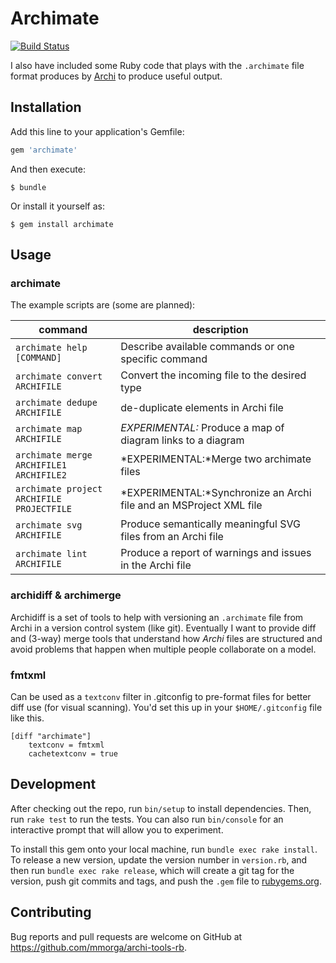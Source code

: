 # Archimate

[![Build Status](https://travis-ci.org/mmorga/archi-tools-rb.svg?branch=master)](https://travis-ci.org/mmorga/archi-tools-rb)

I also have included some Ruby code that plays with the `.archimate` file format produces by [Archi](http://archimatetool.com/) to produce useful output.

## Installation

Add this line to your application's Gemfile:

```ruby
gem 'archimate'
```

And then execute:

    $ bundle

Or install it yourself as:

    $ gem install archimate

## Usage

### archimate

The example scripts are (some are planned):

command        | description
------------- | -----------
`archimate help [COMMAND]` | Describe available commands or one specific command
`archimate convert ARCHIFILE` | Convert the incoming file to the desired type
`archimate dedupe ARCHIFILE` | de-duplicate elements in Archi file
`archimate map ARCHIFILE` | *EXPERIMENTAL:* Produce a map of diagram links to a diagram
`archimate merge ARCHIFILE1 ARCHIFILE2` | *EXPERIMENTAL:*Merge two archimate files
`archimate project ARCHIFILE PROJECTFILE` | *EXPERIMENTAL:*Synchronize an Archi file and an MSProject XML file
`archimate svg ARCHIFILE` | Produce semantically meaningful SVG files from an Archi file
`archimate lint ARCHIFILE` | Produce a report of warnings and issues in the Archi file

### archidiff & archimerge

Archidiff is a set of tools to help with versioning an `.archimate` file from Archi in a version control system (like git). Eventually I want to provide diff and (3-way) merge tools that understand how *Archi* files are structured and avoid problems that happen when multiple people collaborate on a model.

### fmtxml

Can be used as a `textconv` filter in .gitconfig to pre-format files for better diff use (for visual scanning). You'd set this up in your `$HOME/.gitconfig` file like this.

```
[diff "archimate"]
    textconv = fmtxml
    cachetextconv = true
```

## Development

After checking out the repo, run `bin/setup` to install dependencies. Then, run `rake test` to run the tests. You can also run `bin/console` for an interactive prompt that will allow you to experiment.

To install this gem onto your local machine, run `bundle exec rake install`. To release a new version, update the version number in `version.rb`, and then run `bundle exec rake release`, which will create a git tag for the version, push git commits and tags, and push the `.gem` file to [rubygems.org](https://rubygems.org).

## Contributing

Bug reports and pull requests are welcome on GitHub at https://github.com/mmorga/archi-tools-rb.
